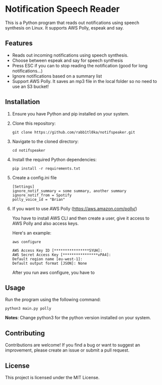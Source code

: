 # Notification Speech Reader

This is a Python program that reads out notifications using speech synthesis on Linux.
It supports AWS Polly, espeak and say.

## Features

- Reads out incoming notifications using speech synthesis.
- Choose between espeak and say for speech synthesis
- Press ESC if you can to stop reading the notification (good for long notifications...)
- Ignore notifications based on a summary list
- Support AWS Polly. It saves an mp3 file in the local folder so no need to use an S3 bucket!


## Installation

1. Ensure you have Python and pip installed on your system.

2. Clone this repository:

   ```
   git clone https://github.com/rabb1tl0ka/notifspeaker.git
   ```

3. Navigate to the cloned directory:

   ```
   cd notifspeaker
   ```

4. Install the required Python dependencies:

   ```
   pip install -r requirements.txt
   ```

5. Create a config.ini file

   ```
   [Settings]
   ignore_notif_summary = some summary, another summary
   ignore_notif_from = Spotify
   polly_voice_id = "Brian"
   ```
6. If you want to use AWS Polly (https://aws.amazon.com/polly/)

   You have to install AWS CLI and then create a user, give it access to AWS Polly and also access keys.

   Here's an example:

   ```
   aws configure

   AWS Access Key ID [****************SYUH]: 
   AWS Secret Access Key [****************vPA4]: 
   Default region name [eu-west-1]: 
   Default output format [JSON]: None
   ```

   After you run aws configure, you have to 

## Usage

Run the program using the following command:

```
python3 main.py polly 
```

**Notes**: Change python3 for the python version installed on your system.


## Contributing

Contributions are welcome! If you find a bug or want to suggest an improvement, please create an issue or submit a pull request.

## License

This project is licensed under the MIT License.